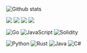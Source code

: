 ![Github stats](https://github-readme-stats.vercel.app/api?username=SvineruS&show_icons=true&theme=synthwave&count_private=true)

[![](https://img.shields.io/badge/Name-Владислав-ff69b4)]()
[![](https://img.shields.io/badge/Sex-a%20long%20time%20ago-green)]()
[![](https://img.shields.io/badge/Gender-Engineer-yellow)]()
[![](https://img.shields.io/badge/TG-svinerus-blue)](https://t.me/svinerus)


![Go](https://img.shields.io/badge/go-%2300ADD8.svg?style=for-the-badge&logo=go&logoColor=white)
![JavaScript](https://img.shields.io/badge/javascript-%23323330.svg?style=for-the-badge&logo=javascript&logoColor=%23F7DF1E)
![Solidity](https://img.shields.io/badge/Solidity-%23363636.svg?style=for-the-badge&logo=solidity&logoColor=white)

![Python](https://img.shields.io/badge/python-3670A0?style=for-the-badge&logo=python&logoColor=ffdd54)
![Rust](https://img.shields.io/badge/rust-%23000000.svg?style=for-the-badge&logo=rust&logoColor=white)
![Java](https://img.shields.io/badge/java-%23ED8B00.svg?style=for-the-badge&logo=java&logoColor=white)
![C#](https://img.shields.io/badge/c%23-%23239120.svg?style=for-the-badge&logo=c-sharp&logoColor=white)
